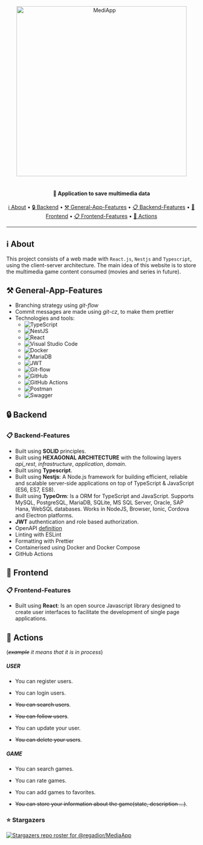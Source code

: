<div align="center">
 <img
  width="450"
 alt="MediApp"
 src="https://i.imgur.com/SnC2s6s.png">
<br>
<br>

<h4>
  🚀 Application to save multimedia data
</h4>

 <a href="#ℹ️-about">ℹ️ About</a> •
 <a href="#-backend"> 🔒 Backend</a> •
 <a href="#-general-app-features"> ⚒ General-App-Features</a> •
 <a href="#-backend-features"> 📋 Backend-Features</a> •
 <a href="#-frontend"> 🔑 Frontend</a> •
 <a href="#-frontend-features"> 📋 Frontend-Features</a> •
 <a href="#-actions">🌚 Actions</a>

</div>

---

## ℹ️ About

This project consists of a web made with ` React.js `, `Nestjs` and `Typescript`, using the client-server architecture. The main idea of this website is to store the multimedia game content consumed (movies and series in future).

## ⚒ General-App-Features
- Branching strategy using *git-flow*
- Commit messages are made using *git-cz*, to make them prettier
- Technologies and tools:
  - ![TypeScript](https://img.shields.io/badge/typescript-%23007ACC.svg?&logo=typescript&logoColor=white)
  - ![NestJS](https://img.shields.io/badge/nestjs-%23E0234E.svg?&logo=nestjs&logoColor=white)
  - ![React](https://img.shields.io/badge/react-%2320232a.svg?&logo=react&logoColor=%2361DAFB)
  - ![Visual Studio Code](https://img.shields.io/badge/Visual%20Studio%20Code-0078d7.svg?&logo=visual-studio-code&logoColor=white)
  - ![Docker](https://img.shields.io/badge/docker-%230db7ed.svg?&logo=docker&logoColor=white)
  - ![MariaDB](https://img.shields.io/badge/MariaDB-003545?&logo=mariadb&logoColor=white)
  - ![JWT](https://img.shields.io/badge/JWT-black?&logo=JSON%20web%20tokens)
  - ![Git-flow](https://img.shields.io/badge/gitFlow-%23F05033.svg?&logo=git&logoColor=white)
  - ![GitHub](https://img.shields.io/badge/github-%23121011.svg?&logo=github&logoColor=white)
  - ![GitHub Actions](https://img.shields.io/badge/github%20actions-%232671E5.svg?&logo=githubactions&logoColor=white)
  - ![Postman](https://img.shields.io/badge/Postman-FF6C37?&logo=postman&logoColor=white)
  - ![Swagger](https://img.shields.io/badge/-Swagger-%23Clojure?&logo=swagger&logoColor=white)
## 🔒 Backend
### 📋 Backend-Features
- Built using **SOLID** principles.
- Built using **HEXAGONAL ARCHITECTURE** with the following layers *api_rest*, *infrastructure*, *application*, *domain*.
- Built using **Typescript**.
- Built using **Nestjs**: A Node.js framework for building efficient, reliable and scalable server-side applications on top of TypeScript & JavaScript (ES6, ES7, ES8).
- Built using **TypeOrm**: Is a ORM for TypeScript and JavaScript. Supports MySQL, PostgreSQL, MariaDB, SQLite, MS SQL Server, Oracle, SAP Hana, WebSQL databases. Works in NodeJS, Browser, Ionic, Cordova and Electron platforms.
- **JWT** authentication and role based authorization.
- OpenAPI [definition](MediApp.yaml)
- Linting with ESLint
- Formatting with Prettier
- Containerised using Docker and Docker Compose
- GitHub Actions


## 🔑 Frontend

### 📋 Frontend-Features
- Built using **React**: Is an open source Javascript library designed to create user interfaces to facilitate the development of single page applications.

## 🌚 Actions
(*~~example~~ it means that it is in process*)
##### USER

- You can register users.

- You can login users.

- ~~You can search users~~.

- ~~You can follow users~~.

- You can update your user.

- ~~You can delete your users~~.

##### GAME
- You can search games.

- You can rate games.

- You can add games to favorites.

- ~~You can store your information about the game(state, description ...)~~.

### ⭐ Stargazers

[![Stargazers repo roster for @regadior/MediaApp](https://reporoster.com/stars/regadior/MediaApp)](https://github.com/regadior/MediaApp/stargazers)

